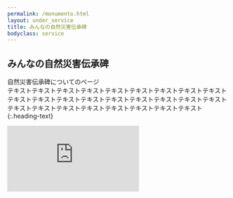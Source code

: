 ```yaml
---
permalink: /monumento.html
layout: under_service
title: みんなの自然災害伝承碑
bodyclass: service
---
```



## みんなの自然災害伝承碑
自然災害伝承碑についてのページ<br>テキストテキストテキストテキストテキストテキストテキストテキストテキストテキストテキストテキストテキストテキストテキストテキストテキストテキストテキストテキストテキストテキストテキストテキストテキストテキスト
{:.heading-text}

<!--
<div class="d-grid col-md-16 mx-auto my-5">
  <a href="{{'/monumento/ranking' | relative_url}}" class="btn btn-default btn-lg btn-arrow-right">投稿者ランキング</a>
</div>
-->

<div class="monumento-iframe">
  <iframe src="https://monumen.to/matomes/48" frameborder="0"></iframe>
</div>